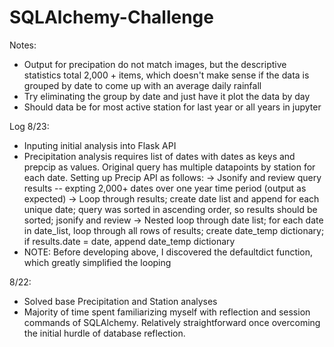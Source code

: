 # SQLAlchemy-Challenge

Notes:
- Output for precipation do not match images, but the descriptive statistics total 2,000 + items, which doesn't make sense if the data is grouped by date to come up with an average daily rainfall
- Try eliminating the group by date and just have it plot the data by day
- Should data be for most active station for last year or all years in jupyter


Log
8/23:
- Inputing initial analysis into Flask API
- Precipitation analysis requires list of dates with dates as keys and prepcip as values.  Original query has multiple datapoints by station for each date.  Setting up Precip API as follows:
-> Jsonify and review query results -- expting 2,000+ dates over one year time period (output as expected)
-> Loop through results; create date list and append for each unique date; query was sorted in ascending order, so results should be sorted; jsonify and review
-> Nested loop through date list; for each date in date_list, loop through all rows of results; create date_temp dictionary; if results.date = date, append date_temp dictionary
- NOTE:  Before developing above, I discovered the defaultdict function, which greatly simplified the looping  

8/22:
- Solved base Precipitation and Station analyses
- Majority of time spent familiarizing myself with reflection and session commands of SQLAlchemy.  Relatively straightforward once overcoming the initial hurdle of database reflection.

